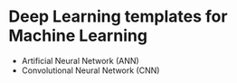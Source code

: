 # Deep Learning templates for Machine Learning

- Artificial Neural Network (ANN)
- Convolutional Neural Network (CNN)
